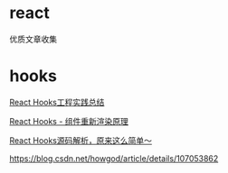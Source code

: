 # react
优质文章收集

# hooks
[React Hooks工程实践总结](https://juejin.cn/post/6844904009220931598)

[React Hooks - 组件重新渲染原理](https://www.agora.io/cn/community/blog/best/22203)

[React Hooks源码解析，原来这么简单～](https://juejin.cn/post/6844904080758800392)

https://blog.csdn.net/howgod/article/details/107053862
